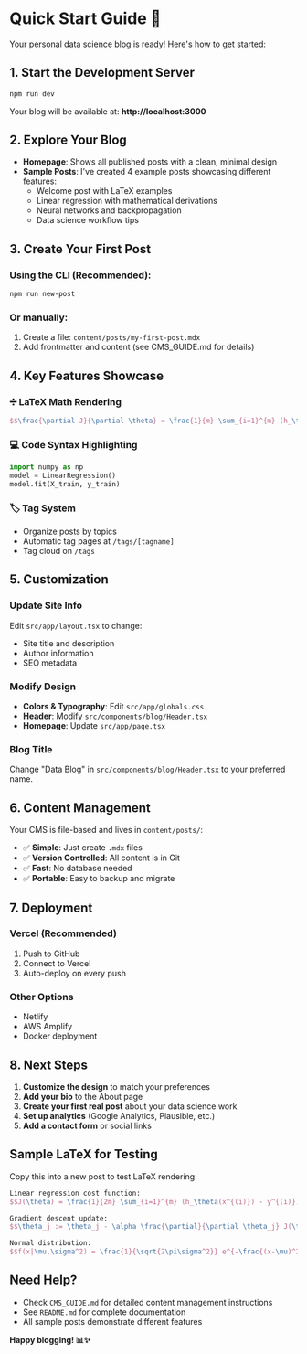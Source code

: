 # Quick Start Guide 🚀

Your personal data science blog is ready! Here's how to get started:

## 1. Start the Development Server

```bash
npm run dev
```

Your blog will be available at: **http://localhost:3000**

## 2. Explore Your Blog

- **Homepage**: Shows all published posts with a clean, minimal design
- **Sample Posts**: I've created 4 example posts showcasing different features:
  - Welcome post with LaTeX examples
  - Linear regression with mathematical derivations
  - Neural networks and backpropagation
  - Data science workflow tips

## 3. Create Your First Post

### Using the CLI (Recommended):
```bash
npm run new-post
```

### Or manually:
1. Create a file: `content/posts/my-first-post.mdx`
2. Add frontmatter and content (see CMS_GUIDE.md for details)

## 4. Key Features Showcase

### ➗ LaTeX Math Rendering
```latex
$$\frac{\partial J}{\partial \theta} = \frac{1}{m} \sum_{i=1}^{m} (h_\theta(x^{(i)}) - y^{(i)}) x^{(i)}$$
```

### 💻 Code Syntax Highlighting
```python
import numpy as np
model = LinearRegression()
model.fit(X_train, y_train)
```

### 🏷️ Tag System
- Organize posts by topics
- Automatic tag pages at `/tags/[tagname]`
- Tag cloud on `/tags`

## 5. Customization

### Update Site Info
Edit `src/app/layout.tsx` to change:
- Site title and description
- Author information
- SEO metadata

### Modify Design
- **Colors & Typography**: Edit `src/app/globals.css`
- **Header**: Modify `src/components/blog/Header.tsx`
- **Homepage**: Update `src/app/page.tsx`

### Blog Title
Change "Data Blog" in `src/components/blog/Header.tsx` to your preferred name.

## 6. Content Management

Your CMS is file-based and lives in `content/posts/`:

- ✅ **Simple**: Just create `.mdx` files
- ✅ **Version Controlled**: All content is in Git
- ✅ **Fast**: No database needed
- ✅ **Portable**: Easy to backup and migrate

## 7. Deployment

### Vercel (Recommended)
1. Push to GitHub
2. Connect to Vercel
3. Auto-deploy on every push

### Other Options
- Netlify
- AWS Amplify
- Docker deployment

## 8. Next Steps

1. **Customize the design** to match your preferences
2. **Add your bio** to the About page
3. **Create your first real post** about your data science work
4. **Set up analytics** (Google Analytics, Plausible, etc.)
5. **Add a contact form** or social links

## Sample LaTeX for Testing

Copy this into a new post to test LaTeX rendering:

```latex
Linear regression cost function:
$$J(\theta) = \frac{1}{2m} \sum_{i=1}^{m} (h_\theta(x^{(i)}) - y^{(i)})^2$$

Gradient descent update:
$$\theta_j := \theta_j - \alpha \frac{\partial}{\partial \theta_j} J(\theta)$$

Normal distribution:
$$f(x|\mu,\sigma^2) = \frac{1}{\sqrt{2\pi\sigma^2}} e^{-\frac{(x-\mu)^2}{2\sigma^2}}$$
```

## Need Help?

- Check `CMS_GUIDE.md` for detailed content management instructions
- See `README.md` for complete documentation
- All sample posts demonstrate different features

**Happy blogging! 📊✨** 